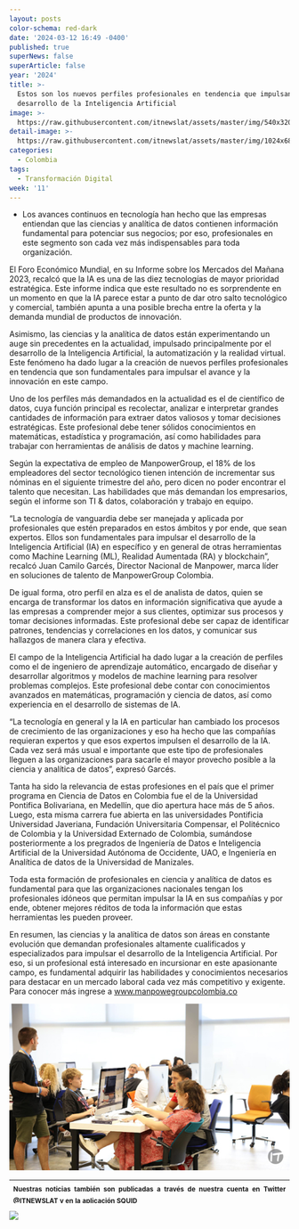 ```yaml
---
layout: posts
color-schema: red-dark
date: '2024-03-12 16:49 -0400'
published: true
superNews: false
superArticle: false
year: '2024'
title: >-
  Estos son los nuevos perfiles profesionales en tendencia que impulsan el
  desarrollo de la Inteligencia Artificial
image: >-
  https://raw.githubusercontent.com/itnewslat/assets/master/img/540x320/jovenes-en-campus-p.jpg
detail-image: >-
  https://raw.githubusercontent.com/itnewslat/assets/master/img/1024x680/jovenes-en-campus-g.jpg
categories:
  - Colombia
tags:
  - Transformación Digital
week: '11'
---
```

- Los avances continuos en tecnología han hecho que las empresas entiendan que las ciencias y analítica de datos contienen información fundamental para potenciar sus negocios; por eso, profesionales en este segmento son cada vez más indispensables para toda organización.

El Foro Económico Mundial, en su Informe sobre los Mercados del Mañana 2023, recalcó que la IA es una de las diez tecnologías de mayor prioridad estratégica. Este informe indica que este resultado no es sorprendente en un momento en que la IA parece estar a punto de dar otro salto tecnológico y comercial, también apunta a una posible brecha entre la oferta y la demanda mundial de productos de innovación.

Asimismo, las ciencias y la analítica de datos están experimentando un auge sin precedentes en la actualidad, impulsado principalmente por el desarrollo de la Inteligencia Artificial, la automatización y la realidad virtual. Este fenómeno ha dado lugar a la creación de nuevos perfiles profesionales en tendencia que son fundamentales para impulsar el avance y la innovación en este campo.

Uno de los perfiles más demandados en la actualidad es el de científico de datos, cuya función principal es recolectar, analizar e interpretar grandes cantidades de información para extraer datos valiosos y tomar decisiones estratégicas. Este profesional debe tener sólidos conocimientos en matemáticas, estadística y programación, así como habilidades para trabajar con herramientas de análisis de datos y machine learning.

Según la expectativa de empleo de ManpowerGroup, el 18% de los empleadores del sector tecnológico tienen intención de incrementar sus nóminas en el siguiente trimestre del año, pero dicen no poder encontrar el talento que necesitan. Las habilidades que más demandan los empresarios, según el informe son TI & datos, colaboración y trabajo en equipo.

“La tecnología de vanguardia debe ser manejada y aplicada por profesionales que estén preparados en estos ámbitos y por ende, que sean expertos. Ellos son fundamentales para impulsar el desarrollo de la Inteligencia Artificial (IA) en específico y en general de otras herramientas como Machine Learning (ML), Realidad Aumentada (RA) y blockchain”, recalcó Juan Camilo Garcés, Director Nacional de Manpower, marca líder en soluciones de talento de ManpowerGroup Colombia.

De igual forma, otro perfil en alza es el de analista de datos, quien se encarga de transformar los datos en información significativa que ayude a las empresas a comprender mejor a sus clientes, optimizar sus procesos y tomar decisiones informadas. Este profesional debe ser capaz de identificar patrones, tendencias y correlaciones en los datos, y comunicar sus hallazgos de manera clara y efectiva.

El campo de la Inteligencia Artificial ha dado lugar a la creación de perfiles como el de ingeniero de aprendizaje automático, encargado de diseñar y desarrollar algoritmos y modelos de machine learning para resolver problemas complejos. Este profesional debe contar con conocimientos avanzados en matemáticas, programación y ciencia de datos, así como experiencia en el desarrollo de sistemas de IA.

“La tecnología en general y la IA en particular han cambiado los procesos de crecimiento de las organizaciones y eso ha hecho que las compañías requieran expertos y que esos expertos impulsen el desarrollo de la IA. Cada vez será más usual e importante que este tipo de profesionales lleguen a las organizaciones para sacarle el mayor provecho posible a la ciencia y analítica de datos”, expresó Garcés.

Tanta ha sido la relevancia de estas profesiones en el país que el primer programa en Ciencia de Datos en Colombia fue el de la Universidad Pontifica Bolivariana, en Medellín, que dio apertura hace más de 5 años. Luego, esta misma carrera fue abierta en las universidades Pontificia Universidad Javeriana, Fundación Universitaria Compensar, el Politécnico de Colombia y la Universidad Externado de Colombia, sumándose posteriormente a los pregrados de Ingeniería de Datos e Inteligencia Artificial de la Universidad Autónoma de Occidente, UAO, e Ingeniería en Analítica de datos de la Universidad de Manizales.

Toda esta formación de profesionales en ciencia y analítica de datos es fundamental para que las organizaciones nacionales tengan los profesionales idóneos que permitan impulsar la IA en sus compañías y por ende, obtener mejores réditos de toda la información que estas herramientas les pueden proveer.

En resumen, las ciencias y la analítica de datos son áreas en constante evolución que demandan profesionales altamente cualificados y especializados para impulsar el desarrollo de la Inteligencia Artificial. Por eso, si un profesional está interesado en incursionar en este apasionante campo, es fundamental adquirir las habilidades y conocimientos necesarios para destacar en un mercado laboral cada vez más competitivo y exigente. Para conocer más ingrese a www.manpowegroupcolombia.co

![](https://raw.githubusercontent.com/itnewslat/assets/master/img/540x320/jovenes-en-campus-p.jpg)

<table style="height: 42px;" width="569">
<tbody>
<tr>
<td style="text-align: justify;"><sub><strong>Nuestras noticias también son publicadas a través de nuestra cuenta en Twitter <a href="https://twitter.com/itnewslat?lang=es">@ITNEWSLAT</a> y en la aplicación <a href="https://squidapp.co/en/">SQUID</a></strong></sub></td>
</tr>
</tbody>
</table>

<img src="https://tracker.metricool.com/c3po.jpg?hash=56f88a41e39ab42c063cc51676587a04"/>
